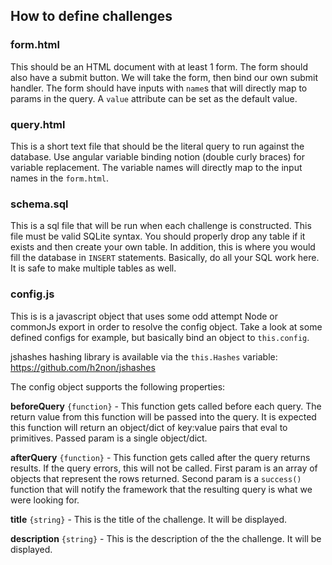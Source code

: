 ## How to define challenges

### form.html
This should be an HTML document with at least 1 form. The form should also have 
a submit button. We will take the form, then bind our own submit handler. The 
form should have inputs with `name`s that will directly map to params in the 
query. A `value` attribute can be set as the default value.

### query.html
This is a short text file that should be the literal query to run against the 
database. Use angular variable binding notion (double curly braces) for 
variable replacement. The variable names will directly map to the input names in
the `form.html`.

### schema.sql
This is a sql file that will be run when each challenge is constructed. This 
file must be valid SQLite syntax. You should properly drop any table if it 
exists and then create your own table. In addition, this is where you would fill
the database in `INSERT` statements. Basically, do all your SQL work here. It is
safe to make multiple tables as well. 

### config.js
This is is a javascript object that uses some odd attempt Node or commonJs 
export in order to resolve the config object. Take a look at some defined 
configs for example, but basically bind an object to `this.config`. 

jshashes hashing library is available via the `this.Hashes` variable:
https://github.com/h2non/jshashes

The config object supports the following properties:

**beforeQuery** `{function}` - This function gets called before each query. The
return value from this function will be passed into the query. It is expected 
this function will return an object/dict of key:value pairs that eval to 
primitives. Passed param is a single object/dict.

**afterQuery** `{function}` - This function gets called after the query returns 
results. If the query errors, this will not be called. First param is an 
array of objects that represent the rows returned. Second param is a `success()`
function that will notify the framework that the resulting query is what we were
looking for.

**title** `{string}` - This is the title of the challenge. It will be displayed.

**description** `{string}` - This is the description of the the challenge. It
will be displayed. 
